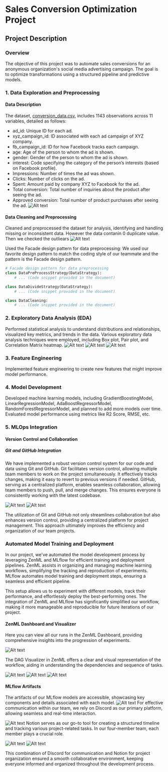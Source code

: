 # Sales Conversion Optimization Project

## Project Description

### Overview

The objective of this project was to automate sales conversions for an anonymous organization's social media advertising campaign. The goal is to optimize transformations using a structured pipeline and predictive models.

### 1. Data Exploration and Preprocessing

#### Data Description

The dataset, [conversion_data.csv](https://www.kaggle.com/datasets/loveall/clicks-conversion-tracking/data), includes 1143 observations across 11 variables, detailed as follows:

- ad_id: Unique ID for each ad.
- xyz_campaign_id: ID associated with each ad campaign of XYZ company.
- fb_campaign_id: ID for how Facebook tracks each campaign.
- age: Age of the person to whom the ad is shown.
- gender: Gender of the person to whom the ad is shown.
- interest: Code specifying the category of the person’s interests (based on Facebook profile).
- Impressions: Number of times the ad was shown.
- Clicks: Number of clicks on the ad.
- Spent: Amount paid by company XYZ to Facebook for the ad.
- Total conversion: Total number of inquiries about the product after seeing the ad.
- Approved conversion: Total number of product purchases after seeing the ad.
![Alt text](DE.png)


#### Data Cleaning and Preprocessing

Cleaned and preprocessed the dataset for analysis, identifying and handling missing or inconsistent data. 
However the data contanin 0 duplicate value. Then we checked the outliears 
![Alt text](outL.png)

Used the Facade design pattern for data preprocessing:
We used our favorite design pattern to match the coding style of our teammate and the pattern is the Facade design pattern.
```python
# Facade design pattern for data preprocessing
class DataPreProcessStrategy(DataStrategy):
    # ... (Code snippet provided in the document)

class DataDivideStrategy(DataStrategy):
    # ... (Code snippet provided in the document)

class DataCleaning:
    # ... (Code snippet provided in the document)
```

### 2. Exploratory Data Analysis (EDA)

Performed statistical analysis to understand distributions and relationships, visualized key metrics, and trends in the data. Various exploratory data analysis techniques were employed, including Box plot, Pair plot, and Correlation Matrix heatmap.
![Alt text](BOx.png)
![Alt text](PAIR.png)
![Alt text](HEAT.png)


### 3. Feature Engineering

Implemented feature engineering to create new features that might improve model performance.

### 4. Model Development

Developed machine learning models, including GradientBoostingModel, LinearRegressionModel, AdaBoostRegressorModel, RandomForestRegressorModel, and planned to add more models over time. Evaluated model performance using metrics like R2 Score, RMSE, etc.

### 5. MLOps Integration
#### Version Control and Collaboration

##### Git and GitHub Integration

We have implemented a robust version control system for our code and data using Git and GitHub. Git facilitates version control, allowing multiple team members to work on the project simultaneously. It effectively tracks changes, making it easy to revert to previous versions if needed. GitHub, serving as a centralized platform, enables seamless collaboration, allowing team members to push, pull, and merge changes. This ensures everyone is consistently working with the latest codebase.

![Alt text](git.png)
![Alt text](git2.png)

The utilization of Git and GitHub not only streamlines collaboration but also enhances version control, providing a centralized platform for project management. This approach ultimately improves the efficiency and organization of our team projects.

### Automated Model Training and Deployment

In our project, we've automated the model development process by leveraging ZenML and MLflow for efficient training and deployment pipelines. ZenML assists in organizing and managing machine learning workflows, simplifying the tracking and reproduction of experiments. MLflow automates model training and deployment steps, ensuring a seamless and efficient pipeline.

This setup allows us to experiment with different models, track their performance, and effortlessly deploy the best-performing ones. The integration of ZenML and MLflow has significantly simplified our workflow, making it more manageable and reproducible for future iterations of our project.

#### ZenML Dashboard and Visualizer

Here you can view all our runs in the ZenML Dashboard, providing comprehensive insights into the progression of experiments.

![Alt text](runs.png)

The DAG Visualizer in ZenML offers a clear and visual representation of the workflow, aiding in understanding the dependencies and sequence of tasks.

![Alt text](1.png)
![Alt text](2.png)
![Alt text](3.png)

#### MLflow Artifacts

The artifacts of our MLflow models are accessible, showcasing key components and details associated with each model.
![Alt text](MLflow.png)
For effective communication within our team, we rely on Discord as our primary platform, allowing seamless and real-time interaction. 


![Alt text](Discord.png)
Notion serves as our go-to tool for creating a structured timeline and tracking various project-related tasks. In our four-member team, each member plays a crucial role. 

![Alt text](Role.png)
![Alt text](Timeline.png)

This combination of Discord for communication and Notion for project organization ensured a smooth collaborative environment, keeping everyone informed and organized throughout the development process.